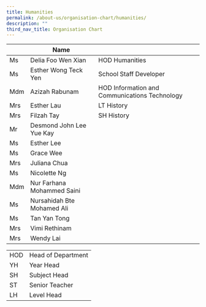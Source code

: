 ```yaml
---
title: Humanities
permalink: /about-us/organisation-chart/humanities/
description: ""
third_nav_title: Organisation Chart
---
```

| | Name | |
| --- | --- | --- |
| Ms  | Delia Foo Wen Xian  | HOD Humanities  |
| Ms | Esther Wong Teck Yen | School Staff Developer |
| Mdm | Azizah Rabunam | HOD Information and Communications Technology |
| Mrs | Esther Lau  | LT History  |
| Mrs | Filzah Tay | SH History |
| Mr  | Desmond John Lee Yue Kay  |   |
| Ms  | Esther Lee  |   |
| Ms | Grace Wee  |   |
| Mrs | Juliana Chua |  |
| Ms | Nicolette Ng  |   |
| Mdm | Nur Farhana Mohammed Saini  |   |
| Ms | Nursahidah Bte Mohamed Ali |   |
| Ms | Tan Yan Tong |   |
| Mrs  | Vimi Rethinam  |   |
| Mrs | Wendy Lai  |

| | |
|---|---|
| HOD | Head of Department |
|  YH | Year Head  |
|  SH | Subject Head  |
|  ST | Senior Teacher  |
|  LH | Level Head  |
